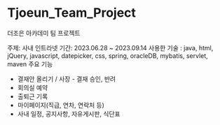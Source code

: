# Tjoeun_Team_Project
더조은 아카데미 팀 프로젝트

주제: 사내 인트라넷
기간: 2023.06.28 ~ 2023.09.14
사용한 기술
: java, html, jQuery, javascript, datepicker, css, spring, oracleDB, mybatis, servlet, maven
주요 기능
- 결재안 올리기 / 사장 - 결재 승인, 반려
- 회의실 예약
- 출퇴근 기록
- 마이페이지(직급, 연차, 연락처 등)
- 사내 일정, 공지사항, 자유게시판, 식단표
